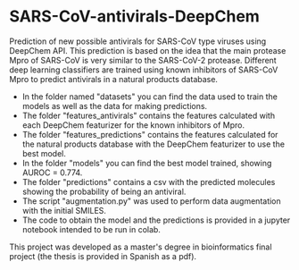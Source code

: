 # SARS-CoV-antivirals-DeepChem
Prediction of new possible antivirals for SARS-CoV type viruses using DeepChem API. This prediction is based on the idea that the main protease Mpro of SARS-CoV is very similar to the SARS-CoV-2 protease. Different deep learning classifiers are trained using known inhibitors of SARS-CoV Mpro to predict antivirals in a natural products database.

- In the folder named "datasets" you can find the data used to train the models as well as the data for making predictions.
- The folder "features_antivirals" contains the features calculated with each DeepChem featurizer for the known inhibitors of Mpro.
- The folder "features_predictions" contains the features calculated for the natural products database with the DeepChem featurizer to use the best model.
- In the folder "models" you can find the best model trained, showing AUROC = 0.774.
- The folder "predictions" contains a csv with the predicted molecules showing the probability of being an antiviral.
- The script "augmentation.py" was used to perform data augmentation with the initial SMILES.
- The code to obtain the model and the predictions is provided in a jupyter notebook intended to be run in colab.

This project was developed as a master's degree in bioinformatics final project (the thesis is provided in Spanish as a pdf).